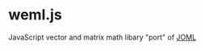 # weml.js

JavaScript vector and matrix math libary "port" of [JOML](https://github.com/JOML-CI/JOML)